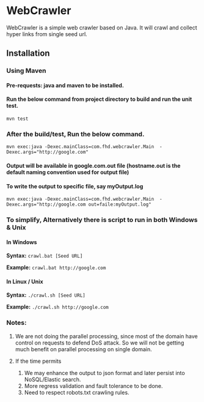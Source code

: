 # WebCrawler
WebCrawler is a simple web crawler based on Java. It will crawl and collect hyper links from single seed url.


## Installation

### Using Maven
#### **Pre-requests:** java and maven to be installed.
#### Run the below command from project directory to build and run the unit test.
`mvn test`
### After the build/test, Run the below command.

`mvn exec:java -Dexec.mainClass=com.fhd.webcrawler.Main  -Dexec.args="http://google.com"`
#### Output will be available in google.com.out file (hostname.out is the default naming convention used for output file)

#### To write the output to specific file, say myOutput.log
`mvn exec:java -Dexec.mainClass=com.fhd.webcrawler.Main  -Dexec.args="http://google.com out=faile:myOutput.log"`

### To simplify, Alternatively there is script to run in both Windows & Unix
#### In Windows
**Syntax:** `crawl.bat [Seed URL] `

**Example:** `crawl.bat http://google.com`

#### In Linux / Unix
**Syntax:** `./crawl.sh [Seed URL]`

**Example:** `./crawl.sh http://google.com`

### Notes: 
1) We are not doing the parallel processing, since most of the domain have control on requests to defend DoS attack. 
So we will not be getting much benefit on parallel processing on single domain.

2) If the time permits 
    1) We may enhance the output to json format and later persist into NoSQL/Elastic search.
    2) More regress validation and fault tolerance to be done.
    3) Need to respect robots.txt crawling rules.
 



